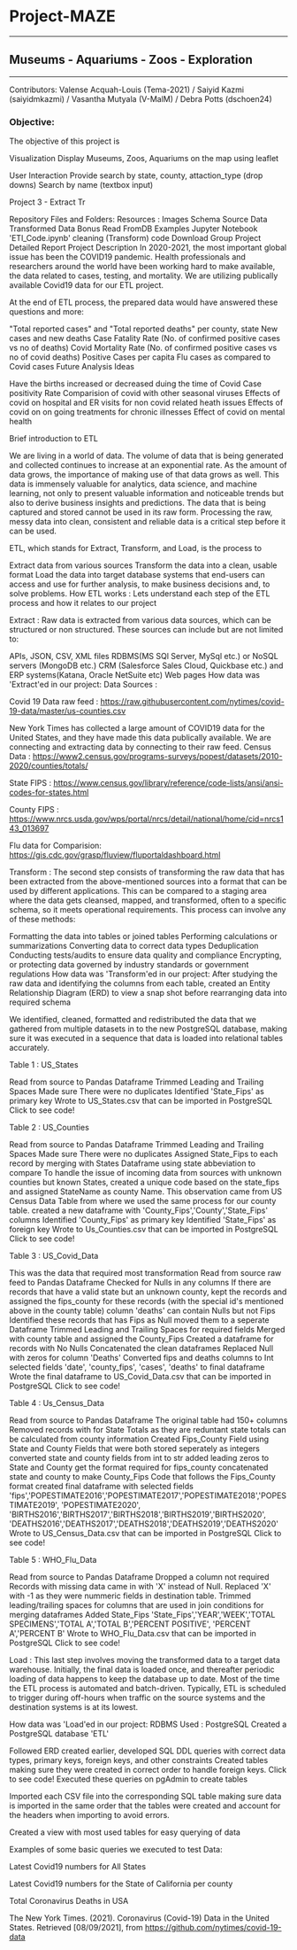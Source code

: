 # Project-MAZE

____________________________________________________

## Museums - Aquariums - Zoos - Exploration

___________________________________________________

Contributors: Valense Acquah-Louis (Tema-2021) / Saiyid Kazmi (saiyidmkazmi) / Vasantha Mutyala (V-MalM) / Debra Potts (dschoen24)

### Objective: 
The objective of this project is

Visualization
Display Museums, Zoos, Aquariums on the map using leaflet

User Interaction
Provide search by state, county, attaction_type  (drop downs)
Search by name (textbox input)

Project 3 - Extract Tr

Repository Files and Folders:
Resources :
Images
Schema
Source Data
Transformed Data
Bonus Read FromDB Examples
Jupyter Notebook 'ETl_Code.ipynb' cleaning (Transform) code
Download Group Project Detailed Report
Project Description
In 2020-2021, the most important global issue has been the COVID19 pandemic. Health professionals and researchers around the world have been working hard to make available, the data related to cases, testing, and mortality. We are utilizing publically available Covid19 data for our ETL project.

At the end of ETL process, the prepared data would have answered these questions and more:

"Total reported cases" and "Total reported deaths" per county, state
New cases and new deaths
Case Fatality Rate (No. of confirmed positive cases vs no of deaths)
Covid Mortality Rate (No. of confirmed positive cases vs no of covid deaths)
Positive Cases per capita
Flu cases as compared to Covid cases
Future Analysis Ideas

Have the births increased or decreased duing the time of Covid
Case positivity Rate
Comparision of covid with other seasonal viruses
Effects of covid on hospital and ER visits for non covid related heath issues
Effects of covid on on going treatments for chronic illnesses
Effect of covid on mental health

Brief introduction to ETL

We are living in a world of data. The volume of data that is being generated and collected continues to increase at an exponential rate. As the amount of data grows, the importance of making use of that data grows as well. This data is immensely valuable for analytics, data science, and machine learning, not only to present valuable information and noticeable trends but also to derive business insights and predictions. The data that is being captured and stored cannot be used in its raw form. Processing the raw, messy data into clean, consistent and reliable data is a critical step before it can be used.

ETL, which stands for Extract, Transform, and Load, is the process to

Extract data from various sources
Transform the data into a clean, usable format
Load the data into target database systems that end-users can access and use for further analysis, to make business decisions and, to solve problems.
How ETL works : Lets understand each step of the ETL process and how it relates to our project

Extract :
Raw data is extracted from various data sources, which can be structured or non structured. These sources can include but are not limited to:

APIs, JSON, CSV, XML files
RDBMS(MS SQl Server, MySql etc.) or NoSQL servers (MongoDB etc.)
CRM (Salesforce Sales Cloud, Quickbase etc.) and ERP systems(Katana, Oracle NetSuite etc)
Web pages
How data was 'Extract'ed in our project:
Data Sources :

Covid 19 Data raw feed : https://raw.githubusercontent.com/nytimes/covid-19-data/master/us-counties.csv

New York Times has collected a large amount of COVID19 data for the United States, and they have made this data publically available. We are connecting and extracting data by connecting to their raw feed.
Census Data : https://www2.census.gov/programs-surveys/popest/datasets/2010-2020/counties/totals/

State FIPS : https://www.census.gov/library/reference/code-lists/ansi/ansi-codes-for-states.html

County FIPS : https://www.nrcs.usda.gov/wps/portal/nrcs/detail/national/home/cid=nrcs143_013697

Flu data for Comparision: https://gis.cdc.gov/grasp/fluview/fluportaldashboard.html

Transform :
The second step consists of transforming the raw data that has been extracted from the above-mentioned sources into a format that can be used by different applications. This can be compared to a staging area where the data gets cleansed, mapped, and transformed, often to a specific schema, so it meets operational requirements. This process can involve any of these methods:

Formatting the data into tables or joined tables
Performing calculations or summarizations
Converting data to correct data types
Deduplication
Conducting tests/audits to ensure data quality and compliance
Encrypting, or protecting data governed by industry standards or government regulations
How data was 'Transform'ed in our project:
After studying the raw data and identifying the columns from each table, created an Entity Relationship Diagram (ERD) to view a snap shot before rearranging data into required schema


We identified, cleaned, formatted and redistributed the data that we gathered from multiple datasets in to the new PostgreSQL database, making sure it was executed in a sequence that data is loaded into relational tables accurately.

Table 1 : US_States

Read from source to Pandas Dataframe
Trimmed Leading and Trailing Spaces
Made sure There were no duplicates
Identified 'State_Fips' as primary key
Wrote to US_States.csv that can be imported in PostgreSQL
Click to see code!

Table 2 : US_Counties

Read from source to Pandas Dataframe
Trimmed Leading and Trailing Spaces
Made sure There were no duplicates
Assigned State_Fips to each record by merging with States Dataframe using state abbeviation to compare
To handle the issue of incoming data from sources with unknown counties but known States, created a unique code based on the state_fips and assigned StateName as county Name. This observation came from US Census Data Table from where we used the same process for our county table.
created a new dataframe with 'County_Fips','County','State_Fips' columns
Identified 'County_Fips' as primary key
Identified 'State_Fips' as foreign key
Wrote to Us_Counties.csv that can be imported in PostgreSQL
Click to see code!

Table 3 : US_Covid_Data

This was the data that required most transformation
Read from source raw feed to Pandas Dataframe
Checked for Nulls in any columns
If there are records that have a valid state but an unknown county, kept the records and assigned the fips_county for these records (with the special id's mentioned above in the county table)
column 'deaths' can contain Nulls but not Fips
Identified these records that has Fips as Null
moved them to a seperate Dataframe
Trimmed Leading and Trailing Spaces for required fields
Merged with county table and assigned the County_Fips
Created a dataframe for records with No Nulls
Concatenated the clean dataframes
Replaced Null with zeros for column 'Deaths'
Converted fips and deaths columns to Int
selected fields 'date', 'county_fips', 'cases', 'deaths' to final dataframe
Wrote the final dataframe to US_Covid_Data.csv that can be imported in PostgreSQL
Click to see code!

Table 4 : Us_Census_Data

Read from source to Pandas Dataframe
The original table had 150+ columns
Removed records with for State Totals as they are reduntant
state totals can be calculated from county information
Created Fips_County Field using State and County Fields that were both stored seperately as integers
converted state and county fields from int to str
added leading zeros to State and County get the format required for fips_county
concatenated state and county to make County_Fips Code that follows the Fips_County format
created final dataframe with selected fields
'fips','POPESTIMATE2016','POPESTIMATE2017','POPESTIMATE2018','POPESTIMATE2019', 'POPESTIMATE2020', 'BIRTHS2016','BIRTHS2017','BIRTHS2018','BIRTHS2019','BIRTHS2020', 'DEATHS2016','DEATHS2017','DEATHS2018','DEATHS2019','DEATHS2020'
Wrote to US_Census_Data.csv that can be imported in PostgreSQL
Click to see code!

Table 5 : WHO_Flu_Data

Read from source to Pandas Dataframe
Dropped a column not required
Records with missing data came in with 'X' instead of Null. Replaced 'X' with -1 as they were nummeric fields in destination table.
Trimmed leading/trailing spaces for columns that are used in join conditions for merging dataframes
Added State_Fips
'State_Fips','YEAR','WEEK','TOTAL SPECIMENS','TOTAL A','TOTAL B','PERCENT POSITIVE', 'PERCENT A','PERCENT B'
Wrote to WHO_Flu_Data.csv that can be imported in PostgreSQL
Click to see code!

Load :
This last step involves moving the transformed data to a target data warehouse. Initially, the final data is loaded once, and thereafter periodic loading of data happens to keep the database up to date. Most of the time the ETL process is automated and batch-driven. Typically, ETL is scheduled to trigger during off-hours when traffic on the source systems and the destination systems is at its lowest.

How data was 'Load'ed in our project:
RDBMS Used : PostgreSQL
Created a PostgreSQL database 'ETL'

Followed ERD created earlier, developed SQL DDL queries with correct data types, primary keys, foreign keys, and other constraints
Created tables making sure they were created in correct order to handle foreign keys.
Click to see code!
Executed these queries on pgAdmin to create tables


Imported each CSV file into the corresponding SQL table making sure data is imported in the same order that the tables were created and account for the headers when importing to avoid errors.


Created a view with most used tables for easy querying of data


Examples of some basic queries we executed to test Data:

Latest Covid19 numbers for All States


Latest Covid19 numbers for the State of California per county


Total Coronavirus Deaths in USA



The New York Times. (2021). Coronavirus (Covid-19) Data in the United States. Retrieved [08/09/2021], from https://github.com/nytimes/covid-19-data

